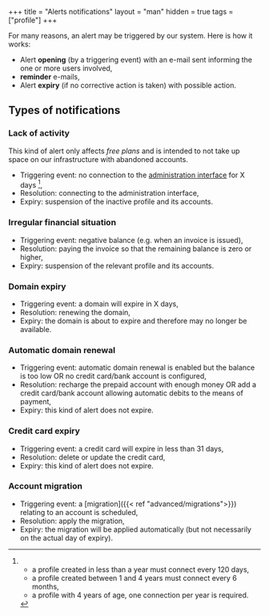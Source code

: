 +++
title = "Alerts notifications"
layout = "man"
hidden = true
tags = ["profile"]
+++

For many reasons, an alert may be triggered by our system. Here is how it works:

- Alert **opening** (by a triggering event) with an e-mail sent informing the one or more users involved,
- **reminder** e-mails,
- Alert **expiry** (if no corrective action is taken) with possible action.

## Types of notifications

### Lack of activity

This kind of alert only affects *free plans* and is intended to not take up space on our infrastructure with abandoned accounts.

- Triggering event: no connection to the [administration interface](https://admin.alwaysdata.com) for X days [^1],
- Resolution: connecting to the administration interface,
- Expiry: suspension of the inactive profile and its accounts.

### Irregular financial situation

- Triggering event: negative balance (e.g. when an invoice is issued),
- Resolution: paying the invoice so that the remaining balance is zero or higher,
- Expiry: suspension of the relevant profile and its accounts.

### Domain expiry

- Triggering event: a domain will expire in X days,
- Resolution: renewing the domain,
- Expiry: the domain is about to expire and therefore may no longer be available.

### Automatic domain renewal

- Triggering event: automatic domain renewal is enabled but the balance is too low OR no credit card/bank account is configured,
- Resolution: recharge the prepaid account with enough money OR add a credit card/bank account allowing automatic debits to the means of payment,
- Expiry: this kind of alert does not expire.

### Credit card expiry

- Triggering event: a credit card will expire in less than 31 days,
- Resolution: delete or update the credit card,
- Expiry: this kind of alert does not expire.

### Account migration

- Triggering event: a [migration]({{< ref "advanced/migrations">}}) relating to an account is scheduled,
- Resolution: apply the migration,
- Expiry: the migration will be applied automatically (but not necessarily on the actual day of expiry).

[^1]: - a profile created in less than a year must connect every 120 days,
    - a profile created between 1 and 4 years must connect every 6 months,
    - a profile with 4 years of age, one connection per year is required.
